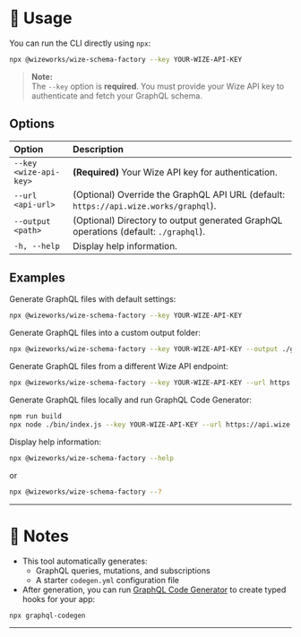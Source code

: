 # 🚀 Usage

You can run the CLI directly using `npx`:

```bash
npx @wizeworks/wize-schema-factory --key YOUR-WIZE-API-KEY
```

> **Note:**  
> The `--key` option is **required**. You must provide your Wize API key to authenticate and fetch your GraphQL schema.

## Options

| Option | Description |
|:-------|:------------|
| `--key <wize-api-key>` | **(Required)** Your Wize API key for authentication. |
| `--url <api-url>` | (Optional) Override the GraphQL API URL (default: `https://api.wize.works/graphql`). |
| `--output <path>` | (Optional) Directory to output generated GraphQL operations (default: `./graphql`). |
| `-h, --help` | Display help information. |

## Examples

Generate GraphQL files with default settings:

```bash
npx @wizeworks/wize-schema-factory --key YOUR-WIZE-API-KEY
```

Generate GraphQL files into a custom output folder:

```bash
npx @wizeworks/wize-schema-factory --key YOUR-WIZE-API-KEY --output ./generated-graphql
```

Generate GraphQL files from a different Wize API endpoint:

```bash
npx @wizeworks/wize-schema-factory --key YOUR-WIZE-API-KEY --url https://api.wize.works/other-service/graphql
```

Generate GraphQL files locally and run GraphQL Code Generator:

```bash
npm run build
npx node ./bin/index.js --key YOUR-WIZE-API-KEY --url https://api.wize.works/other-service/graphql     
```

Display help information:

```bash
npx @wizeworks/wize-schema-factory --help
```
or
```bash
npx @wizeworks/wize-schema-factory --?
```

---

# 💠 Notes

- This tool automatically generates:
  - GraphQL queries, mutations, and subscriptions
  - A starter `codegen.yml` configuration file
- After generation, you can run [GraphQL Code Generator](https://www.graphql-code-generator.com/) to create typed hooks for your app:

```bash
npx graphql-codegen
```

---

